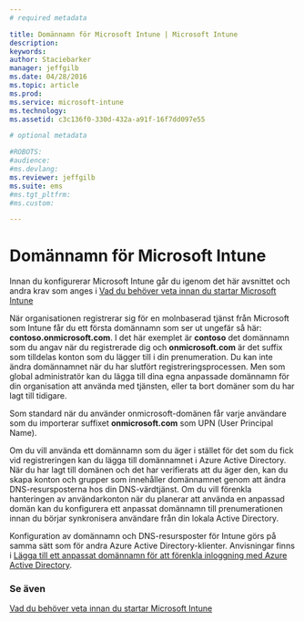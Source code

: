 ```yaml
---
# required metadata

title: Domännamn för Microsoft Intune | Microsoft Intune
description:
keywords:
author: Staciebarker
manager: jeffgilb
ms.date: 04/28/2016
ms.topic: article
ms.prod:
ms.service: microsoft-intune
ms.technology:
ms.assetid: c3c136f0-330d-432a-a91f-16f7dd097e55

# optional metadata

#ROBOTS:
#audience:
#ms.devlang:
ms.reviewer: jeffgilb
ms.suite: ems
#ms.tgt_pltfrm:
#ms.custom:

---
```




# Domännamn för Microsoft Intune

Innan du konfigurerar Microsoft Intune går du igenom det här avsnittet och andra krav som anges i [Vad du behöver veta innan du startar Microsoft Intune](what-to-know-before-you-start-microsoft-intune.md)

När organisationen registrerar sig för en molnbaserad tjänst från Microsoft som Intune får du ett första domännamn som ser ut ungefär så här: **contoso.onmicrosoft.com**. I det här exemplet är **contoso** det domännamn som du angav när du registrerade dig och **onmicrosoft.com** är det suffix som tilldelas konton som du lägger till i din prenumeration. Du kan inte ändra domännamnet när du har slutfört registreringsprocessen. Men som global administratör kan du lägga till dina egna anpassade domännamn för din organisation att använda med tjänsten, eller ta bort domäner som du har lagt till tidigare.

Som standard när du använder onmicrosoft-domänen får varje användare som du importerar suffixet **onmicrosoft.com** som UPN (User Principal Name).

Om du vill använda ett domännamn som du äger i stället för det som du fick vid registreringen kan du lägga till domännamnet i Azure Active Directory. När du har lagt till domänen och det har verifierats att du äger den, kan du skapa konton och grupper som innehåller domännamnet genom att ändra DNS-resursposterna hos din DNS-värdtjänst. Om du vill förenkla hanteringen av användarkonton när du planerar att använda en anpassad domän kan du konfigurera ett anpassat domännamn till prenumerationen innan du börjar synkronisera användare från din lokala Active Directory.

Konfiguration av domännamn och DNS-resursposter för Intune görs på samma sätt som för andra Azure Active Directory-klienter. Anvisningar finns i [Lägga till ett anpassat domännamn för att förenkla inloggning med Azure Active Directory](https://azure.microsoft.com/documentation/articles/active-directory-add-domain/).

### Se även
[Vad du behöver veta innan du startar Microsoft Intune](what-to-know-before-you-start-microsoft-intune.md)


<!--HONumber=May16_HO2-->


